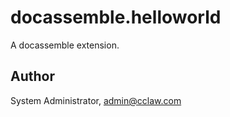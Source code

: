 # docassemble.helloworld

A docassemble extension.

## Author

System Administrator, admin@cclaw.com

